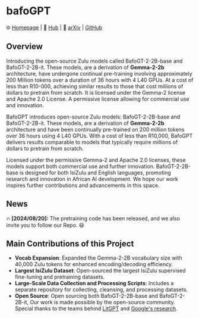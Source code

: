 # bafoGPT

🌐 [Homepage](#) | 🤗 [Hub](#) | 📖 [arXiv](#) | [GitHub](https://github.com/Motsepe-Jr/bafoGPT)

## Overview

Introducing the open-source Zulu models called BafoGT-2-2B-base and BafoGT-2-2B-it. These models, are a derivation of  **Gemma-2-2b** architecture, have undergone continual pre-training involving approximately 200 Million tokens over a duration of 36 hours with 4 L40 GPUs. At a cost of less than R10-000, achieving similar results to those that cost millions of dollars to pretrain from scratch. It is licensed under the Gemma-2 license and Apache 2.0 License. A permissive license allowing for commercial use and innovation. 

BafoGPT introduces open-source Zulu models: BafoGT-2-2B-base and BafoGT-2-2B-it. These models, are a derivation of  **Gemma-2-2b** architecture and have been continually pre-trained on 200 million tokens over 36 hours using 4 L40 GPUs. With a cost of less than R10,000, BafoGPT delivers results comparable to models that typically require millions of dollars to pretrain from scratch.

Licensed under the permissive Gemma-2 and Apache 2.0 licenses, these models support both commercial use and further innovation. BafoGT-2-2B-base is designed for both IsiZulu and English languages, promoting research and innovation in African AI development. We hope our work inspires further contributions and advancements in this space.

## News

🔥 **[2024/08/20]:** The pretraining code has been released, and we also invite you to follow our Repo. 😆

## Main Contributions of this Project

- **Vocab Expansion**: Expanded the Gemma-2-2B vocabulary size with 40,000 Zulu tokens for enhanced encoding/decoding efficiency.
- **Largest IsiZulu Dataset**: Open-sourced the largest IsiZulu supervised fine-tuning and pretraining datasets.
- **Large-Scale Data Collection and Processing Scripts**: Includes a separate repository for collecting, cleansing, and processing datasets.
- **Open Source**: Open sourcing both BafoGT-2-2B-base and BafoGT-2-2B-it, Our work is made possible by the open-source community. Special thanks to the teams behind [LitGPT](https://github.com/Lightning-AI/litgpt) and [Google's research](https://arxiv.org/pdf/2403.08295).

